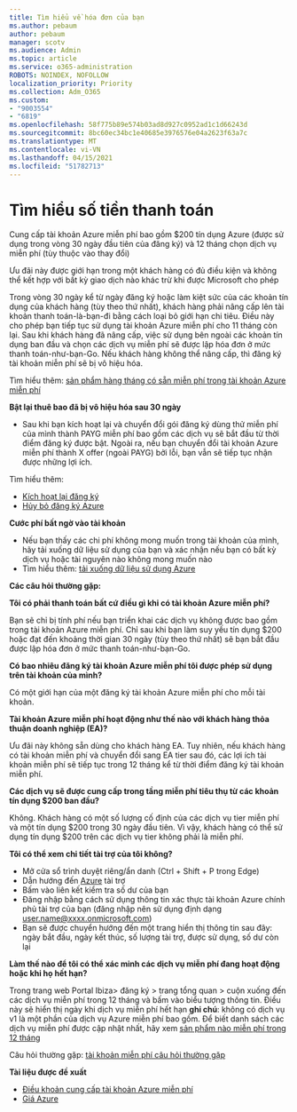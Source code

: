 ```yaml
---
title: Tìm hiểu về hóa đơn của bạn
ms.author: pebaum
author: pebaum
manager: scotv
ms.audience: Admin
ms.topic: article
ms.service: o365-administration
ROBOTS: NOINDEX, NOFOLLOW
localization_priority: Priority
ms.collection: Adm_O365
ms.custom:
- "9003554"
- "6819"
ms.openlocfilehash: 58f775b89e574b03ad8d927c0952ad1c1d66243d
ms.sourcegitcommit: 8bc60ec34bc1e40685e3976576e04a2623f63a7c
ms.translationtype: MT
ms.contentlocale: vi-VN
ms.lasthandoff: 04/15/2021
ms.locfileid: "51782713"
---
```

# <a name="understand-billing-amount"></a>Tìm hiểu số tiền thanh toán

Cung cấp tài khoản Azure miễn phí bao gồm $200 tín dụng Azure (được sử dụng trong vòng 30 ngày đầu tiên của đăng ký) và 12 tháng chọn dịch vụ miễn phí (tùy thuộc vào thay đổi)

Ưu đãi này được giới hạn trong một khách hàng có đủ điều kiện và không thể kết hợp với bất kỳ giao dịch nào khác trừ khi được Microsoft cho phép

Trong vòng 30 ngày kể từ ngày đăng ký hoặc làm kiệt sức của các khoản tín dụng của khách hàng (tùy theo thứ nhất), khách hàng phải nâng cấp lên tài khoản thanh toán-là-bạn-đi bằng cách loại bỏ giới hạn chi tiêu. Điều này cho phép bạn tiếp tục sử dụng tài khoản Azure miễn phí cho 11 tháng còn lại. Sau khi khách hàng đã nâng cấp, việc sử dụng bên ngoài các khoản tín dụng ban đầu và chọn các dịch vụ miễn phí sẽ được lập hóa đơn ở mức thanh toán-như-bạn-Go. Nếu khách hàng không thể nâng cấp, thì đăng ký tài khoản miễn phí sẽ bị vô hiệu hóa.

Tìm hiểu thêm: [sản phẩm hàng tháng có sẵn miễn phí trong tài khoản Azure miễn phí](https://azure.microsoft.com/free/free-account-faq/)

**Bật lại thuê bao đã bị vô hiệu hóa sau 30 ngày**

- Sau khi bạn kích hoạt lại và chuyển đổi gói đăng ký dùng thử miễn phí của mình thành PAYG miễn phí bao gồm các dịch vụ sẽ bắt đầu từ thời điểm đăng ký được bật. Ngoài ra, nếu bạn chuyển đổi tài khoản Azure miễn phí thành X offer (ngoài PAYG) bởi lỗi, bạn vẫn sẽ tiếp tục nhận được những lợi ích.

Tìm hiểu thêm: 
- [Kích hoạt lại đăng ký](https://docs.microsoft.com/azure/billing/billing-subscription-become-disable?WT.mc_id=Portal-Microsoft_Azure_Support)
- [Hủy bỏ đăng ký Azure](https://docs.microsoft.com/azure/billing/billing-how-to-cancel-azure-subscription?WT.mc_id=Portal-Microsoft_Azure_Support)

**Cước phí bất ngờ vào tài khoản**

- Nếu bạn thấy các chi phí không mong muốn trong tài khoản của mình, hãy tải xuống dữ liệu sử dụng của bạn và xác nhận nếu bạn có bất kỳ dịch vụ hoặc tài nguyên nào không mong muốn nào
- Tìm hiểu thêm: [tải xuống dữ liệu sử dụng Azure](https://docs.microsoft.com/azure/billing/billing-download-azure-invoice-daily-usage-date?WT.mc_id=Portal-Microsoft_Azure_Support#download-usage)

**Các câu hỏi thường gặp:**

**Tôi có phải thanh toán bất cứ điều gì khi có tài khoản Azure miễn phí?**

Bạn sẽ chỉ bị tính phí nếu bạn triển khai các dịch vụ không được bao gồm trong tài khoản Azure miễn phí. Chỉ sau khi bạn làm suy yếu tín dụng $200 hoặc đạt đến khoảng thời gian 30 ngày (tùy theo thứ nhất) sẽ bạn bắt đầu được lập hóa đơn ở mức thanh toán-như-bạn-Go.

**Có bao nhiêu đăng ký tài khoản Azure miễn phí tôi được phép sử dụng trên tài khoản của mình?**  

Có một giới hạn của một đăng ký tài khoản Azure miễn phí cho mỗi tài khoản.

**Tài khoản Azure miễn phí hoạt động như thế nào với khách hàng thỏa thuận doanh nghiệp (EA)?**  

Ưu đãi này không sẵn dùng cho khách hàng EA. Tuy nhiên, nếu khách hàng có tài khoản miễn phí và chuyển đổi sang EA tier sau đó, các lợi ích tài khoản miễn phí sẽ tiếp tục trong 12 tháng kể từ thời điểm đăng ký tài khoản miễn phí.

**Các dịch vụ sẽ được cung cấp trong tầng miễn phí tiêu thụ từ các khoản tín dụng $200 ban đầu?**  

Không. Khách hàng có một số lượng cố định của các dịch vụ tier miễn phí và một tín dụng $200 trong 30 ngày đầu tiên. Vì vậy, khách hàng có thể sử dụng tín dụng $200 trên các dịch vụ tier không phải là miễn phí.

**Tôi có thể xem chi tiết tài trợ của tôi không?**

- Mở cửa sổ trình duyệt riêng/ẩn danh (Ctrl + Shift + P trong Edge)
- Dẫn hướng đến [Azure](http://www.microsoftazuresponsorships.com/) tài trợ
- Bấm vào liên kết kiểm tra số dư của bạn
- Đăng nhập bằng cách sử dụng thông tin xác thực tài khoản Azure chính phủ tài trợ của bạn (đăng nhập nên sử dụng định dạng user.name@xxxx.onmicrosoft.com)
- Bạn sẽ được chuyển hướng đến một trang hiển thị thông tin sau đây: ngày bắt đầu, ngày kết thúc, số lượng tài trợ, được sử dụng, số dư còn lại

**Làm thế nào để tôi có thể xác minh các dịch vụ miễn phí đang hoạt động hoặc khi họ hết hạn?**

Trong trang web Portal Ibiza> đăng ký > trang tổng quan > cuộn xuống đến các dịch vụ miễn phí trong 12 tháng và bấm vào biểu tượng thông tin. Điều này sẽ hiển thị ngày khi dịch vụ miễn phí hết hạn **ghi chú**: không có dịch vụ v1 là một phần của dịch vụ Azure miễn phí bao gồm. Để biết danh sách các dịch vụ miễn phí được cập nhật nhất, hãy xem [sản phẩm nào miễn phí trong 12 tháng](http://www.microsoftazuresponsorships.com/)

Câu hỏi thường gặp: [tài khoản miễn phí câu hỏi thường gặp](https://azure.microsoft.com/free/free-account-faq/)

**Tài liệu được đề xuất**

- [Điều khoản cung cấp tài khoản Azure miễn phí](https://azure.microsoft.com/offers/ms-azr-0044p/)
- [Giá Azure](https://azure.microsoft.com/pricing/)